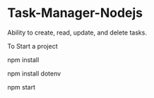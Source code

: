 # Task-Manager-Nodejs
Ability to create, read, update, and delete tasks.


To Start a project 


npm install


npm install dotenv



npm start



